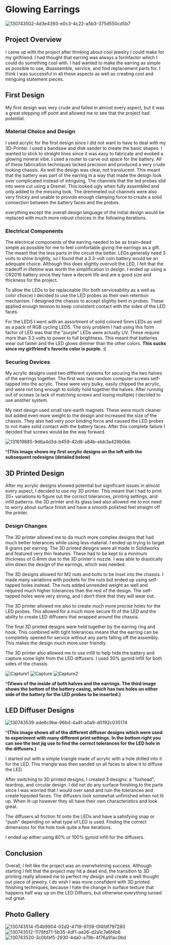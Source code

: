
# Glowing Earrings    

![130743502-4d3e4393-e0c3-4c22-a5b3-375d550cd5b7](https://user-images.githubusercontent.com/72219191/133019025-9370bce6-2b1d-479c-8323-1afc08ca9c91.jpg)

## Project Overview

I came up with the project after thinking about cool jewelry I could make for my girlfriend. I had thought that earring was always a formfactor which I could do something cool with. I had wanted to make the earring as simple as possible to use, disassemble, service, and find replacement parts for. I think I was successful in all these aspects as well as creating cool and intriguing statement pieces. 

## First Design 

My first design was very crude and failed in almost every aspect, but it was a great stepping off point and allowed me to see that the project had potential. 

### Material Choice and Design 

I used acrylic for the first design since I did not want to have to deal with my 3D-Printer. I used a bandsaw and disk sander to create the basic shapes. I wanted to stick to straight lines since it was easy to fabricate and evoked a glowing mineral vibe. I used a router to carve out space for the battery. All of these fabrication techniques lacked precision and produced a very crude looking chassis. As well the design was clear, not translucent. This meant that the battery was part of the earring in a way that made the design look over complicated instead of intriguing. The channels that the led probes slid into were cut using a Dremel. This looked ugly when fully assembled and only added to the messing look. The dremmeled out channels were also very finicky and unable to provide enough clamping force to create a solid connection between the battery faces and the probes. 

everything except the overall design language of the initial design would be replaced with much more robust choices in the following iterations. 

### Electrical Components 

The electrical components of the earring needed to be as brain-dead simple as possible for me to feel comfortable giving the earrings as a gift. The meant that the less parts in the circuit the better. LEDs generally need 3 volts to shine brightly, so I found that a 3.3-volt coin battery would be an adequate choice. Although this does slightly overvolt the LED, I felt that the tradeoff in lifetime was worth the simplification in design. I ended up using a CR2016 battery since they have a decent life and are a good size and thickness for the project. 

To allow the LEDs to be replaceable (for both serviceability as a well as color choice) I decided to use the LED probes as their own retention mechanism. I designed the chassis to accept slightly bent in probes. These applied enough tension to keep consistent contact with the sides of the LED faces.

For the LEDS I went with an assortment of solid colored 5mm LEDs as well as a pack of RGB cycling LEDS. The only problem I had using this form factor of LED was that the "purple" LEDs were actually UV. These require  more than 3.3 volts to power to full brightness. This meant that batteries wear out faster and the LED glows dimmer than the other colors. **This sucks since my girlfriend's favorite color is purple. :(** 
### Securing Devices 

My acrylic designs used two different systems for securing the two halves of the earrings together. The first was two random computer screws self-tapped into the acrylic. These were very bulky, easily chipped the acrylic, and were not long enough to solidly hold together the halves. After running out of screws (a lack of matching screws and losing multiple) I decided to use another system. 

My next design used small rare-earth magnets. These were much cleaner but added even more weight to the design and increased the size of the chassis. They also had very poor binding force and caused the LED probes to not make solid contact with the battery faces. After this complete failure I decided that screws would be the way forward. 

![131619885-9d6a4d3d-b459-42d8-a84b-ebb3a429b0bb](https://user-images.githubusercontent.com/72219191/133016695-ca8907c2-7d0d-4335-8f47-27643d0a409b.jpg)

**^(This image shows my first acrylic designs on the left with the subsequent redesigns (detailed below)**

## 3D Printed Design 
  
After my acrylic designs showed potential but significant issues in almost every aspect, I decided to use my 3D printer. This meant that I had to print 20+ variations to figure out the correct tolerances, printing settings, and infill patterns. the 3D printer and its glass bed also allowed me to not need to worry about surface finish and have a smooth polished feel straight off the printer. 

### Design Changes

The 3D printer allowed me to do much more complex designs that had much better tolerances while using less material. I ended up trying to target 6 grams per earring. The 3D printed designs were all made in Solidworks and featured very thin features. These had to be kept to a minimum thickness of 0.4mm due to the 3D printer's nozzle. I was able to drastically slim down the design of the earrings, which was needed. 

The 3D designs allowed for M2 nuts and bolts to be inset into the chassis. I made many variations with pockets for the nuts but ended up using self-tapped holes instead. The nuts added unneeded weight as well and required much higher tolerances than the rest of the design. The self-tapped holes were very strong, and I don’t think that they will wear out.

The 3D printer allowed me also to create much more precise holes for the LED probes. This allowed for a much more secure fit of the LED and the ability to create LED diffusers that wrapped around the chassis. 

The final 3D printed designs were held together by the earring ring and hook. This combined with tight tolerances means that the earring can be completely opened for service without any parts falling off the assembly. This makes the design much more user friendly. 

The 3D printer also allowed me to use infill to help hide the battery and capture some light from the LED diffusers. I used 30% gyroid infill for both sides of the chassis.

![Capture1](https://user-images.githubusercontent.com/72219191/133000500-8461e324-5bf4-4049-aca6-04bbe6bb0fe2.PNG)
![Capture](https://user-images.githubusercontent.com/72219191/133000495-bba98bd0-55fc-4320-81e6-3f03e4172cb9.PNG)
![Capture2](https://user-images.githubusercontent.com/72219191/133000464-656ec75f-c3f1-4da4-9e45-4ab98a78e1ca.PNG)

**^(Views of the inside of both halves and the earrings. The third image shows the bottom of the battery casing, which has two holes on either side of the battery for the LED probes to be inserted.)**

## LED Diffuser Designs 

![130743539-ade6c9be-96bd-4a4f-a0a9-d0192c035174](https://user-images.githubusercontent.com/72219191/133017091-49b03cac-d39d-4ee1-9199-a2219fb06b9d.jpg)

**^(This image shows all of the different diffuser designs which were used to experiment with many different print settings. In the bottom right you can see the test jig use to find the correct tolerances for the LED hole in the diffusers.)**

I started out with a simple triangle made of acrylic with a hole drilled into it for the LED. This triangle was then sanded on all faces to allow it to diffuse the LED.

After switching to 3D printed designs, I created 3 designs: a "foxhead", teardrop, and circular design. I did not do any surface finishing to the parts since I was worried that I would over sand and ruin the tolerances and create lopsided faces. The diffusers look somewhat unfinished when not lit up. When lit-up however they all have their own characteristics and look great.

The diffusers all friction fit onto the LEDs and have a satisfying snap or "push" depending on what type of LED is used. Finding the correct dimensions for the hole took quite a few iterations. 

I ended up either using 80% or 100% gyroid infill for the diffusers. 

## Conclusion
Overall, I felt like the project was an overwhelming success. Although starting I felt that the project may hit a dead end, the transition to 3D printing really allowed me to perfect my design and create a well thought out piece of jewelry. I do wish I was more consfident with 3D printed finishing techniques, because I hate the change in surface texture that happens half way up on the LED Diffuers, but otherwise everything turned out great. 


## Photo Gallery


![130743514-f54b9904-02d2-4719-9709-0f4fdf797280](https://user-images.githubusercontent.com/72219191/131620201-bb4ef7cc-a2a7-4741-91a1-d8d4bc569340.jpg)
![130743512-1178fd71-5b35-4df1-ae26-d2a1c7a6f4b8](https://user-images.githubusercontent.com/72219191/131619879-424537a5-5d60-4b0d-91ac-00bb52923c2d.jpg)
![130743520-3c0bfa15-2930-4da0-a79b-4f76a91ac0bd](https://user-images.githubusercontent.com/72219191/131619889-cc9aec52-554c-4503-8f80-65afdc7a4eff.jpg)


